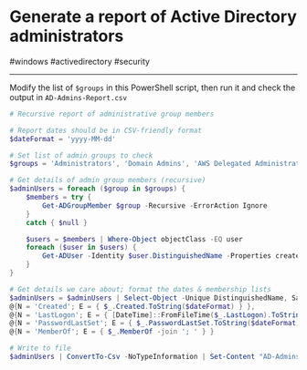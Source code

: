 # Generate a report of Active Directory administrators

#windows #activedirectory #security 

-----

Modify the list of `$groups` in this PowerShell script, then run it and check the output in `AD-Admins-Report.csv`

```powershell
# Recursive report of administrative group members

# Report dates should be in CSV-friendly format
$dateFormat = 'yyyy-MM-dd'

# Set list of admin groups to check
$groups = 'Administrators', 'Domain Admins', 'AWS Delegated Administrators'

# Get details of admin group members (recursive)
$adminUsers = foreach ($group in $groups) {
    $members = try {
        Get-ADGroupMember $group -Recursive -ErrorAction Ignore 
    }
    catch { $null }

    $users = $members | Where-Object objectClass -EQ user 
    foreach ($user in $users) {
        Get-ADUser -Identity $user.DistinguishedName -Properties created, enabled, lastLogon, memberOf, passwordLastSet
    }
} 

# Get details we care about; format the dates & membership lists
$adminUsers = $adminUsers | Select-Object -Unique DistinguishedName, SamAccountName, UserPrincipalName, Name, Enabled, 
@{N = 'Created'; E = { $_.Created.ToString($dateFormat) } },
@{N = 'LastLogon'; E = { [DateTime]::FromFileTime($_.LastLogon).ToString($dateFormat) } },
@{N = 'PasswordLastSet'; E = { $_.PasswordLastSet.ToString($dateFormat) } },
@{N = 'MemberOf'; E = { $_.MemberOf -join '; ' } } 

# Write to file
$adminUsers | ConvertTo-Csv -NoTypeInformation | Set-Content "AD-Admins-Report.csv"
```
